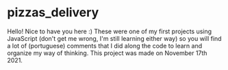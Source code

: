 # pizzas_delivery

Hello! Nice to have you here :) These were one of my first projects using JavaScript (don't get me wrong, I'm still learning either way) so you will find a lot of (portuguese) comments that I did along the code to learn and organize my way of thinking. This project was made on November 17th 2021.
